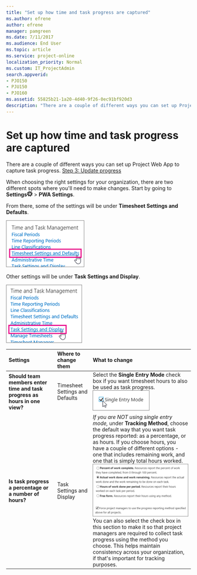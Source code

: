 ```yaml
---
title: "Set up how time and task progress are captured"
ms.author: efrene
author: efrene
manager: pamgreen
ms.date: 7/11/2017
ms.audience: End User
ms.topic: article
ms.service: project-online
localization_priority: Normal
ms.custom: IT_ProjectAdmin
search.appverid:
- PJO150
- PJU150
- PJO160
ms.assetid: 55825b21-1a20-4d40-9f26-0ec91bf920d3
description: "There are a couple of different ways you can set up Project Web App to capture task progress. Step 3: Update progress"
---
```


# Set up how time and task progress are captured

There are a couple of different ways you can set up Project Web App to capture task progress. [Step 3: Update progress](https://support.office.com/article/ca5c3826-85bf-4a31-9351-3b83fd7c8fe0)
  
When choosing the right settings for your organization, there are two different spots where you'll need to make changes. Start by going to **Settings**![Settings icon](media/22ecb306-849a-4d04-8885-fe49ec9df8ce.png) \> **PWA Settings**.
  
From there, some of the settings will be under **Timesheet Settings and Defaults**.
  
![Timesheet Settings and Defaults](media/4b39ea36-c7ed-4dd4-aece-56f4e959af2a.png)
  
Other settings will be under **Task Settings and Display**.
  
![Task Settings and Display](media/5306f2b4-bfa5-4c30-a91f-c785d5e90157.png)
  
|**Settings**|**Where to change them**|**What to change**|
|:-----|:-----|:-----|
|**Should team members enter time and task progress as hours in one view?** <br/> |Timesheet Settings and Defaults  <br/> |Select the **Single Entry Mode** check box if you want timesheet hours to also be used as task progress.  <br/> ![Single Entry Mode](media/da89afe2-e0b0-4efb-b195-46b3cfc36479.png)|
|**Is task progress a percentage or a number of hours?** <br/> |Task Settings and Display  <br/> | *If you are NOT using single entry mode,*  under **Tracking Method**, choose the default way that you want task progress reported: as a percentage, or as hours. If you choose hours, you have a couple of different options - one that includes remaining work, and one that is simply total hours worked.  <br/> ![Tracking Method](media/36372f29-4fb0-4fdc-805f-3be164eac216.png)You can also select the check box in this section to make it so that project managers are required to collect task progress using the method you choose. This helps maintain consistency across your organization, if that's important for tracking purposes.  <br/> |
   


